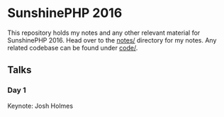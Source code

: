 # SunshinePHP 2016

This repository holds my notes and any other relevant material for SunshinePHP 2016. Head over to the [notes/](notes) directory for my notes. Any related codebase can be found under [code/](code).

## Talks

### Day 1

Keynote: Josh Holmes


